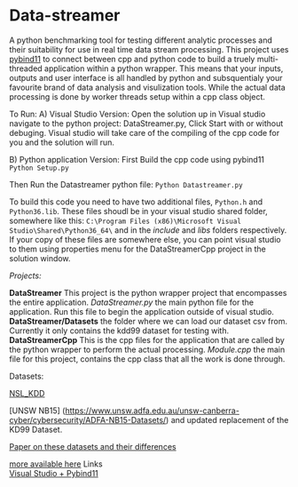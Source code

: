# Data-streamer
A python benchmarking tool for testing different analytic processes and their suitability for use in real time data stream processing.
This project uses [pybind11](https://github.com/pybind/pybind11) to connect between cpp and python code to build a truely multi-threaded application within a python wrapper.
This means that your inputs, outputs and user interface is all handled by python and subsquentialy your favourite brand of data analysis and visulization tools. While the actual data processing is done by worker threads setup within a cpp class object. 


To Run: 
A) Visual Studio Version:
Open the solution up in Visual studio navigate to the python project: DataStreamer.py, Click Start with or without debuging.
Visual studio will take care of the compiling of the cpp code for you and the solution will run.

B) Python application Version:
First Build the cpp code using pybind11
```Python Setup.py ```

Then Run the Datastreamer python file:
```Python Datastreamer.py```

To build this code you need to have two additional files, ```Python.h``` and ```Python36.lib```. These files shoudl be in your visual studio shared folder, somewhere like this: ```C:\Program Files (x86)\Microsoft Visual Studio\Shared\Python36_64\``` and in the *include* and *libs* folders respectively. If your copy of these files are somewhere else, you can point visual studio to them using properties menu for the DataStreamerCpp project in the solution window.


*Projects:*

**DataStreamer** This project is the python wrapper project that encompasses the entire application. 
    *DataStreamer.py* the main python file for the application. Run this file to begin the application outside of visual studio.\
     **DataStreamer/Datasets** the folder where we can load our dataset csv from. Currently it only contains the kdd99 dataset for testing with.\
**DataStreamerCpp** This is the cpp files for the application that are called by the python wrapper to perform the actual processing.
    *Module.cpp* the main file for this project, contains the cpp class that all the work is done through.

Datasets:

[NSL_KDD](https://github.com/defcom17/NSL_KDD)

[UNSW NB15] (https://www.unsw.adfa.edu.au/unsw-canberra-cyber/cybersecurity/ADFA-NB15-Datasets/) and updated replacement of the KD99 Dataset.

[Paper on these datasets and their differences](https://arxiv.org/pdf/1811.05372.pdf)

[more available here](https://www.unb.ca/cic/datasets/index.html)
Links\
[Visual Studio + Pybind11](https://docs.microsoft.com/en-us/visualstudio/python/working-with-c-cpp-python-in-visual-studio?view=vs-2019)
